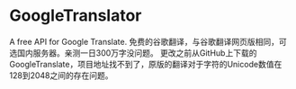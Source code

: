 # GoogleTranslator
A free API for Google Translate.  免费的谷歌翻译，与谷歌翻译网页版相同，可选国内服务器。亲测一日300万字没问题。
更改之前从GitHub上下载的GoogleTranslate，项目地址找不到了，原版的翻译对于字符的Unicode数值在128到2048之间的存在问题。
